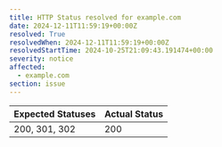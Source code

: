 ```yaml
---
title: HTTP Status resolved for example.com
date: 2024-12-11T11:59:19+00:00Z
resolved: True
resolvedWhen: 2024-12-11T11:59:19+00:00Z
resolvedStartTime: 2024-10-25T21:09:43.191474+00:00
severity: notice
affected:
  - example.com
section: issue
---
```


| Expected Statuses | Actual Status  |
|-------------------|----------------|
| 200, 301, 302 | 200 |
